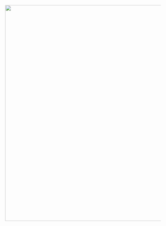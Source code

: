 <img src="https://user-images.githubusercontent.com/30152444/35188223-5b981b30-fdf7-11e7-96a7-0dd3260b9717.png" width=700>
